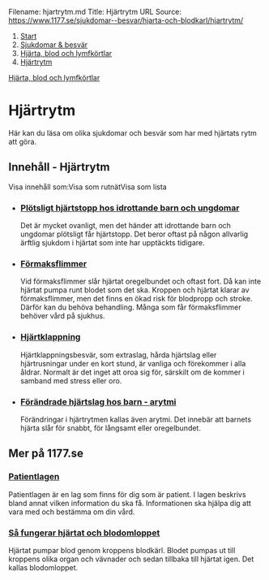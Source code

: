 Filename: hjartrytm.md
Title: Hjärtrytm
URL Source: https://www.1177.se/sjukdomar--besvar/hjarta-och-blodkarl/hjartrytm/

1.  [Start](https://www.1177.se/)
2.  [Sjukdomar & besvär](https://www.1177.se/sjukdomar--besvar/)
3.  [Hjärta, blod och lymfkörtlar](https://www.1177.se/sjukdomar--besvar/hjarta-och-blodkarl/)
4.  [Hjärtrytm](https://www.1177.se/sjukdomar--besvar/hjarta-och-blodkarl/hjartrytm/)

[Hjärta, blod och lymfkörtlar](https://www.1177.se/sjukdomar--besvar/hjarta-och-blodkarl/)

Hjärtrytm
=========

Här kan du läsa om olika sjukdomar och besvär som har med hjärtats rytm att göra.

Innehåll - Hjärtrytm
--------------------

Visa innehåll som:Visa som rutnätVisa som lista

*   ### [Plötsligt hjärtstopp hos idrottande barn och ungdomar](https://www.1177.se/sjukdomar--besvar/hjarta-och-blodkarl/hjartrytm/plotsligt-hjartstopp-hos-idrottande-barn-och-ungdomar/)
    
    Det är mycket ovanligt, men det händer att idrottande barn och ungdomar plötsligt får hjärtstopp. Det beror oftast på någon allvarlig ärftlig sjukdom i hjärtat som inte har upptäckts tidigare.
    
*   ### [Förmaksflimmer](https://www.1177.se/sjukdomar--besvar/hjarta-och-blodkarl/hjartrytm/formaksflimmer/)
    
    Vid förmaksflimmer slår hjärtat oregelbundet och oftast fort. Då kan inte hjärtat pumpa runt blodet som det ska. Kroppen och hjärtat klarar av förmaksflimmer, men det finns en ökad risk för blodpropp och stroke. Därför kan du behöva behandling. Många som får förmaksflimmer behöver vård på sjukhus.
    
*   ### [Hjärtklappning](https://www.1177.se/sjukdomar--besvar/hjarta-och-blodkarl/hjartrytm/hjartklappning/)
    
    Hjärtklappningsbesvär, som extraslag, hårda hjärtslag eller hjärtrusningar under en kort stund, är vanliga och förekommer i alla åldrar. Normalt är det inget att oroa sig för, särskilt om de kommer i samband med stress eller oro.
    
*   ### [Förändrade hjärtslag hos barn - arytmi](https://www.1177.se/sjukdomar--besvar/hjarta-och-blodkarl/hjartrytm/forandrad-hjartrytm-hos-barn-arytmi/)
    
    Förändringar i hjärtrytmen kallas även arytmi. Det innebär att barnets hjärta slår för snabbt, för långsamt eller oregelbundet.
    

Mer på 1177.se
--------------

### [Patientlagen](https://www.1177.se/sa-fungerar-varden/var-med-och-bestam-om-din-vard/patientlagen/)

Patientlagen är en lag som finns för dig som är patient. I lagen beskrivs bland annat vilken information du ska få. Informationen ska hjälpa dig att vara med och bestämma om din vård.

### [Så fungerar hjärtat och blodomloppet](https://www.1177.se/liv--halsa/sa-fungerar-kroppen/hjarta-och-blodomlopp/)

Hjärtat pumpar blod genom kroppens blodkärl. Blodet pumpas ut till kroppens olika organ och vävnader och sedan tillbaka till hjärtat igen. Det kallas blodomloppet.
